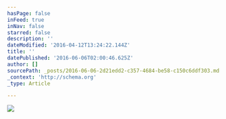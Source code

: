 ```yaml
---
hasPage: false
inFeed: true
inNav: false
starred: false
description: ''
dateModified: '2016-04-12T13:24:22.144Z'
title: ''
datePublished: '2016-06-06T02:00:46.625Z'
author: []
sourcePath: _posts/2016-06-06-2d21edd2-c357-4684-be58-c150c6ddf303.md
_context: 'http://schema.org'
_type: Article

---
```

![](https://the-grid-user-content.s3-us-west-2.amazonaws.com/bea97e9f-9bb1-4123-b4db-416c241f1d53.jpg)